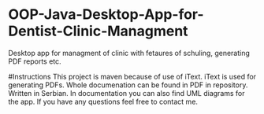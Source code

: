 # OOP-Java-Desktop-App-for-Dentist-Clinic-Managment
Desktop app for managment of clinic with fetaures of schuling, generating PDF reports etc.

#Instructions
This project is maven because of use of iText. iText is used for generating PDFs.
Whole documenation can be found in PDF in repository. Written in Serbian.
In documentation you can also find UML diagrams for the app.
If you have any questions feel free to contact me.
